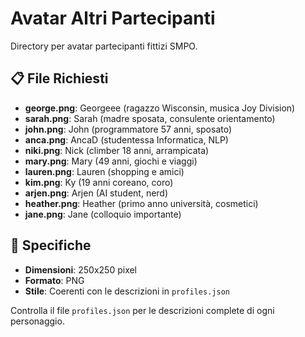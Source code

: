 # Avatar Altri Partecipanti

Directory per avatar partecipanti fittizi SMPO.

## 📋 File Richiesti
- **george.png**: Georgeee (ragazzo Wisconsin, musica Joy Division)
- **sarah.png**: Sarah (madre sposata, consulente orientamento)
- **john.png**: John (programmatore 57 anni, sposato)  
- **anca.png**: AncaD (studentessa Informatica, NLP)
- **niki.png**: Nick (climber 18 anni, arrampicata)
- **mary.png**: Mary (49 anni, giochi e viaggi)
- **lauren.png**: Lauren (shopping e amici)
- **kim.png**: Ky (19 anni coreano, coro)
- **arjen.png**: Arjen (AI student, nerd)
- **heather.png**: Heather (primo anno università, cosmetici)
- **jane.png**: Jane (colloquio importante)

## 🎯 Specifiche
- **Dimensioni**: 250x250 pixel
- **Formato**: PNG
- **Stile**: Coerenti con le descrizioni in `profiles.json`

Controlla il file `profiles.json` per le descrizioni complete di ogni personaggio.
